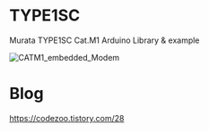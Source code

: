 # TYPE1SC
Murata TYPE1SC Cat.M1 Arduino Library &amp; example

![CATM1_embedded_Modem](https://user-images.githubusercontent.com/22319034/154849388-0d8e82a9-f7bd-42d2-b8d9-fb31798dc67e.png)

# Blog
https://codezoo.tistory.com/28
